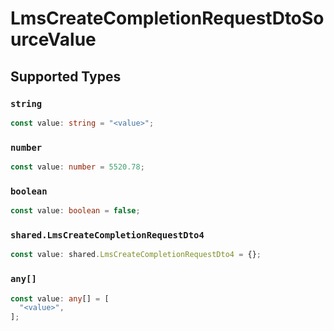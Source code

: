 # LmsCreateCompletionRequestDtoSourceValue


## Supported Types

### `string`

```typescript
const value: string = "<value>";
```

### `number`

```typescript
const value: number = 5520.78;
```

### `boolean`

```typescript
const value: boolean = false;
```

### `shared.LmsCreateCompletionRequestDto4`

```typescript
const value: shared.LmsCreateCompletionRequestDto4 = {};
```

### `any[]`

```typescript
const value: any[] = [
  "<value>",
];
```

